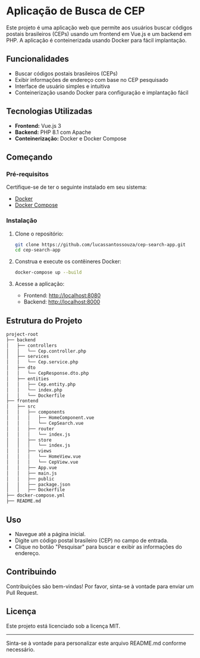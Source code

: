 # Aplicação de Busca de CEP

Este projeto é uma aplicação web que permite aos usuários buscar códigos postais brasileiros (CEPs) usando um frontend em Vue.js e um backend em PHP. A aplicação é conteinerizada usando Docker para fácil implantação.

## Funcionalidades

- Buscar códigos postais brasileiros (CEPs)
- Exibir informações de endereço com base no CEP pesquisado
- Interface de usuário simples e intuitiva
- Conteinerização usando Docker para configuração e implantação fácil

## Tecnologias Utilizadas

- **Frontend:** Vue.js 3
- **Backend:** PHP 8.1 com Apache
- **Conteinerização:** Docker e Docker Compose

## Começando

### Pré-requisitos

Certifique-se de ter o seguinte instalado em seu sistema:

- [Docker](https://www.docker.com/get-started)
- [Docker Compose](https://docs.docker.com/compose/install/)

### Instalação

1. Clone o repositório:

    ```bash
    git clone https://github.com/lucassantossouza/cep-search-app.git
    cd cep-search-app
    ```

2. Construa e execute os contêineres Docker:

    ```bash
    docker-compose up --build
    ```

3. Acesse a aplicação:

    - Frontend: [http://localhost:8080](http://localhost:8080)
    - Backend: [http://localhost:8000](http://localhost:8000)

## Estrutura do Projeto

```bash
project-root
├── backend
│   ├── controllers
│   │   └── Cep.controller.php
│   ├── services
│   │   └── Cep.service.php
│   ├── dto
│   │   └── CepResponse.dto.php
│   ├── entities
│   │   ├── Cep.entity.php
│   │   └── index.php
│   │   └── Dockerfile
├── frontend
│   ├── src
│   │   ├── components
│   │   │   ├── HomeComponent.vue
│   │   │   └── CepSearch.vue
│   │   ├── router
│   │   │   └── index.js
│   │   ├── store
│   │   │   └── index.js
│   │   ├── views
│   │   │   └── HomeView.vue
│   │   │   └── CepView.vue
│   │   ├── App.vue
│   │   ├── main.js
│   │   ├── public
│   │   ├── package.json
│   │   ├── Dockerfile
├── docker-compose.yml
├── README.md
```

## Uso

- Navegue até a página inicial.
- Digite um código postal brasileiro (CEP) no campo de entrada.
- Clique no botão "Pesquisar" para buscar e exibir as informações do endereço.

## Contribuindo

Contribuições são bem-vindas! Por favor, sinta-se à vontade para enviar um Pull Request.

## Licença

Este projeto está licenciado sob a licença MIT.

---

Sinta-se à vontade para personalizar este arquivo README.md conforme necessário.


